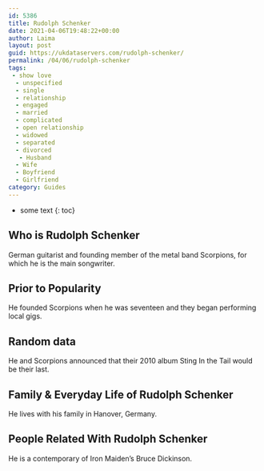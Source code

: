 ```yaml
---
id: 5386
title: Rudolph Schenker
date: 2021-04-06T19:48:22+00:00
author: Laima
layout: post
guid: https://ukdataservers.com/rudolph-schenker/
permalink: /04/06/rudolph-schenker
tags:
 - show love
  - unspecified
  - single
  - relationship
  - engaged
  - married
  - complicated
  - open relationship
  - widowed
  - separated
  - divorced
   - Husband
  - Wife
  - Boyfriend
  - Girlfriend
category: Guides
---
```


* some text
{: toc}


## Who is Rudolph Schenker
                  
                  
                  
German guitarist and founding member of the metal band Scorpions, for which he is the main songwriter.
                  
              
            
              
            
                
                
                
## Prior to Popularity
                  
                  
                  
He founded Scorpions when he was seventeen and they began performing local gigs.
                  
              
            
              
            
                
                
                
## Random data
                  
                  
                  
He and Scorpions announced that their 2010 album Sting In the Tail would be their last.
                  
              
            
              
            
                
                
                
## Family & Everyday Life of Rudolph Schenker
                  
                  
                  
He lives with his family in Hanover, Germany.
                  
              
            
              
            
                
                
                
## People Related With Rudolph Schenker
                  
                  
                  
He is a contemporary of Iron Maiden&#8217;s Bruce Dickinson.
                  
              
            
              
            
                
              
            
              
              
            
            
              
            
          
          
          